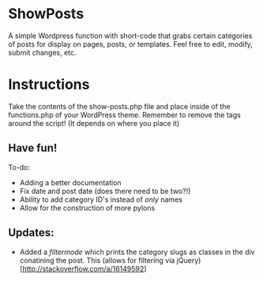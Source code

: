 ShowPosts
=========

A simple Wordpress function with short-code that grabs certain categories of posts for display on pages, posts, or templates. Feel free to edit, modify, submit changes, etc.

Instructions
============

Take the contents of the show-posts.php file and place inside of the functions.php of your WordPress theme. Remember to remove the <?php ?> tags around the script! (It depends on where you place it)


Have fun!
---------



To-do:

- Adding a better documentation
- Fix date and post date (does there need to be two?!)
- Ability to add category ID's instead of *only* names
- Allow for the construction of more pylons

Updates:
--------

- Added a *filtermode* which prints the category slugs as classes in the div conatining the post. This (allows for filtering via jQuery)[http://stackoverflow.com/a/16149592]
